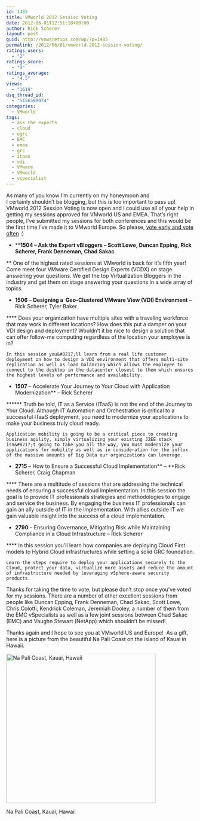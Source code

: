 ```yaml
---
id: 1485
title: VMworld 2012 Session Voting
date: 2012-06-01T12:51:18+00:00
author: Rick Scherer
layout: post
guid: http://vmwaretips.com/wp/?p=1485
permalink: /2012/06/01/vmworld-2012-session-voting/
ratings_users:
  - "2"
ratings_score:
  - "9"
ratings_average:
  - "4.5"
views:
  - "1619"
dsq_thread_id:
  - "5156598074"
categories:
  - VMworld
tags:
  - ask the experts
  - cloud
  - egrc
  - EMC
  - emea
  - grc
  - itaas
  - vdi
  - VMware
  - VMworld
  - vspecialist
---
```

As many of you know I&#8217;m currently on my honeymoon and I certainly shouldn&#8217;t be blogging, but this is too important to pass up! VMworld 2012 Session Voting is now open and I could use all of your help in getting my sessions approved for VMworld US and EMEA. That&#8217;s right people, I&#8217;ve submitted my sessions for both conferences and this would be the first time I&#8217;ve made it to VMworld Europe. So please, <a title="VMworld Session Voting" href="http://www.vmworld.com/www.vmworld.com/cfp.jspa" target="_blank">vote early and vote often</a> :)

  * ****1504 – Ask the Expert vBloggers &#8211; Scott Lowe, Duncan Epping, Rick Scherer, Frank Denneman, Chad Sakac**
  
** One of the highest rated sessions at VMworld is back for it’s fifth year! Come meet four VMware Certified Design Experts (VCDX) on stage answering your questions. We get the top Virtualization Bloggers in the industry and get them on stage answering your questions in a wide array of topics.
  * **1506** – **Designing a  Geo-Clustered VMware View (VDI) Environment** – Rick Scherer, Tyler Baker
  
**** Does your organization have multiple sites with a traveling workforce that may work in different locations? How does this put a damper on your VDI design and deployment? Wouldn&#8217;t it be nice to design a solution that can offer follow-me computing regardless of the location your employee is in?
  
    In this session you&#8217;ll learn from a real life customer deployment on how to design a VDI environment that offers multi-site replication as well as load balancing which allows the employee to connect to the desktop in the datacenter closest to them which ensures the highest levels of performance and availability.
  * **1507** – Accelerate Your Journey to Your Cloud with Application Modernization** – Rick Scherer
  
****** Truth be told, IT as a Service (ITaaS) is not the end of the Journey to Your Cloud. Although IT Automation and Orchestration is critical to a successful ITaaS deployment, you need to modernize your applications to make your business truly cloud ready.
  
    Application mobility is going to be a critical piece to creating business agility, simply virtualizing your existing J2EE stack isn&#8217;t going to take you all the way, you must modernize your applications for mobility as well as in consideration for the influx of the massive amounts of Big Data our organizations can leverage.
  * **2715** – How to Ensure a Successful Cloud Implementation** – **Rick Scherer, Craig Chapman
  
**** There are a multitude of sessions that are addressing the technical needs of ensuring a successful cloud implementation. In this session the goal is to provide IT professionals strategies and methodologies to engage and service the business. By engaging the business IT professionals can gain an ally outside of IT in the implementation. With allies outside IT we gain valuable insight into the success of a cloud implementation.
  * **2790** – Ensuring Governance, Mitigating Risk while Maintaining Compliance in a Cloud Infrastructure &#8211; Rick Scherer
  
**** In this session you&#8217;ll learn how companies are deploying Cloud First models to Hybrid Cloud infrastructures while setting a solid GRC foundation.
  
    Learn the steps require to deploy your applications securely to the Cloud, protect your data, virtualize more assets and reduce the amount of infrastructure needed by leveraging vSphere-aware security products.

Thanks for taking the time to vote, but please don&#8217;t stop once you&#8217;ve voted for my sessions. There are a number of other excellent sessions from people like Duncan Epping, Frank Denneman, Chad Sakac, Scott Lowe, Chris Colotti, Kendrick Coleman, Jeremiah Dooley, a number of them from the EMC vSpecialists as well as a few joint sessions between Chad Sakac (EMC) and Vaughn Stewart (NetApp) which shouldn&#8217;t be missed!

Thanks again and I hope to see you at VMworld US and Europe!  As a gift, here is a picture from the beautiful Na Pali Coast on the island of Kauai in Hawaii.

<div id="attachment_1487" style="width: 410px" class="wp-caption aligncenter">
  <a href="http://vmwaretips.com/wp/wp-content/uploads/2012/06/photo.jpg"><img class=" wp-image-1487 " title="Na Pali Coast, Kauai, Hawaii" src="http://vmwaretips.com/wp/wp-content/uploads/2012/06/photo-300x225.jpg" alt="Na Pali Coast, Kauai, Hawaii" width="400" srcset="http://vmwaretips.com/wp/wp-content/uploads/2012/06/photo-300x225.jpg 300w, http://vmwaretips.com/wp/wp-content/uploads/2012/06/photo-1024x768.jpg 1024w" sizes="(max-width: 300px) 100vw, 300px" /></a>
  
  <p class="wp-caption-text">
    Na Pali Coast, Kauai, Hawaii
  </p>
</div>

<p style="text-align: center;">